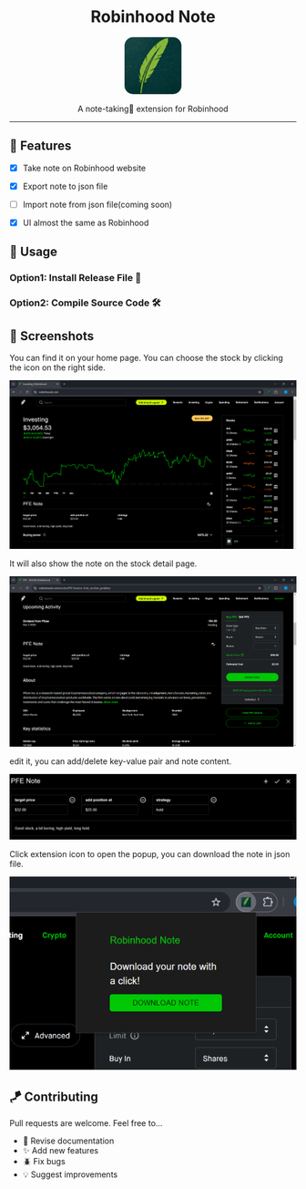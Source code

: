 <div align="center">
    <h1>Robinhood Note</h1>
    <img style="width: 100px; border-radius: 15%" src="assets/robinhood note.png" alt="Robinhood Logo" />
    <p>A note-taking📗 extension for Robinhood
</p>
</div>

---

## 🎉 Features

- [x] Take note on Robinhood website
- [x] Export note to json file
- [ ] Import note from json file(coming soon)
- [x] UI almost the same as Robinhood


## 🤺 Usage

### Option1: Install Release File 🍰



### Option2: Compile Source Code 🛠️

## 🧩 Screenshots

You can find it on your home page. You can choose the stock by clicking the icon on the right side.

![img.png](img.png)

It will also show the note on the stock detail page.

![img_2.png](docs/img_2.png)

edit it, you can add/delete key-value pair and note content.

![img_1.png](docs/img_1.png)

Click extension icon to open the popup, you can download the note in json file.

![img_3.png](docs/img_3.png)


## 🪁 Contributing

Pull requests are welcome. Feel free to...

- 📄 Revise documentation
- ✨ Add new features
- 🪲 Fix bugs
- 💡 Suggest improvements